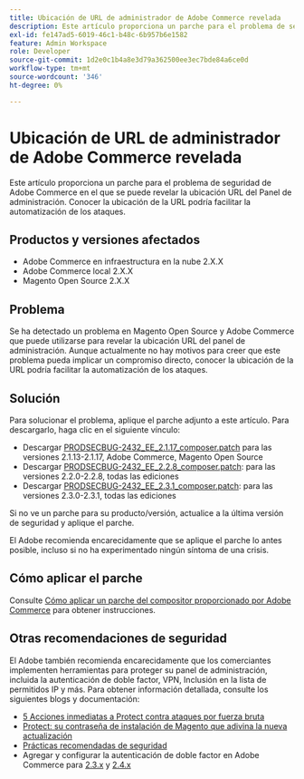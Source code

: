 ```yaml
---
title: Ubicación de URL de administrador de Adobe Commerce revelada
description: Este artículo proporciona un parche para el problema de seguridad de Adobe Commerce en el que se puede revelar la ubicación URL del Panel de administración. Conocer la ubicación de la URL podría facilitar la automatización de los ataques.
exl-id: fe147ad5-6019-46c1-b48c-6b957b6e1582
feature: Admin Workspace
role: Developer
source-git-commit: 1d2e0c1b4a8e3d79a362500ee3ec7bde84a6ce0d
workflow-type: tm+mt
source-wordcount: '346'
ht-degree: 0%

---
```


# Ubicación de URL de administrador de Adobe Commerce revelada

Este artículo proporciona un parche para el problema de seguridad de Adobe Commerce en el que se puede revelar la ubicación URL del Panel de administración. Conocer la ubicación de la URL podría facilitar la automatización de los ataques.

## Productos y versiones afectados

* Adobe Commerce en infraestructura en la nube 2.X.X
* Adobe Commerce local 2.X.X
* Magento Open Source 2.X.X

## Problema

Se ha detectado un problema en Magento Open Source y Adobe Commerce que puede utilizarse para revelar la ubicación URL del panel de administración. Aunque actualmente no hay motivos para creer que este problema pueda implicar un compromiso directo, conocer la ubicación de la URL podría facilitar la automatización de los ataques.

## Solución

Para solucionar el problema, aplique el parche adjunto a este artículo. Para descargarlo, haga clic en el siguiente vínculo:

* Descargar [PRODSECBUG-2432\_EE\_2.1.17\_composer.patch](assets/PRODSECBUG-2432_EE_2.1.17_composer.patch.zip) para las versiones 2.1.13-2.1.17, Adobe Commerce, Magento Open Source
* Descargar [PRODSECBUG-2432\_EE\_2.2.8\_composer.patch](assets/PRODSECBUG-2432_EE_2.2.8_composer.patch.zip): para las versiones 2.2.0-2.2.8, todas las ediciones
* Descargar [PRODSECBUG-2432\_EE\_2.3.1\_composer.patch](assets/PRODSECBUG-2432_EE_2.3.1_composer.patch.zip): para las versiones 2.3.0-2.3.1, todas las ediciones

Si no ve un parche para su producto/versión, actualice a la última versión de seguridad y aplique el parche.

El Adobe recomienda encarecidamente que se aplique el parche lo antes posible, incluso si no ha experimentado ningún síntoma de una crisis.

## Cómo aplicar el parche

Consulte [Cómo aplicar un parche del compositor proporcionado por Adobe Commerce](/help/how-to/general/how-to-apply-a-composer-patch-provided-by-magento.md) para obtener instrucciones.

## Otras recomendaciones de seguridad

El Adobe también recomienda encarecidamente que los comerciantes implementen herramientas para proteger su panel de administración, incluida la autenticación de doble factor, VPN, Inclusión en la lista de permitidos IP y más. Para obtener información detallada, consulte los siguientes blogs y documentación:

* [5 Acciones inmediatas a Protect contra ataques por fuerza bruta](https://magento.com/security/best-practices/5-immediate-actions-protect-against-brute-force-attacks)
* [Protect: su contraseña de instalación de Magento que adivina la nueva actualización](https://magento.com/security/best-practices/protect-your-magento-installation-password-guessing-new-update)
* [Prácticas recomendadas de seguridad](https://magento.com/security/best-practices/security-best-practices)
* Agregar y configurar la autenticación de doble factor en Adobe Commerce para [2.3.x](https://docs.magento.com/user-guide/v2.3/stores/security-two-factor-authentication.html) y [2.4.x](https://docs.magento.com/user-guide/stores/security-two-factor-authentication.html)
